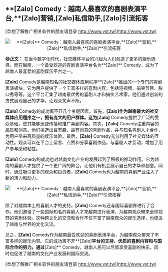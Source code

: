 ## ****[Zalo]** Comedy：越南人最喜欢的喜剧表演平台,**[Zalo]**营销,**[Zalo]**私信助手,**[Zalo]**引流拓客**

[😍想了解推广相关软件的朋友请登录 http://www.vst.tw](http://www.vst.tw)

 <center><img src="https://vst.tw/MP4/tuiguang/png/5.png" alt="**[Zalo]** Comedy：越南人最喜欢的喜剧表演平台,**[Zalo]**营销,**[Zalo]**私信助手,**[Zalo]**引流拓客"></center>

**😄正文：**
在当今数字化时代，社交媒体平台的兴起为人们创造了更多的娱乐选择。而在越南，一个备受欢迎的喜剧表演平台名为**[Zalo]** Comedy，成为了越南人最喜爱的喜剧娱乐平台之一。

**[Zalo]** Comedy是越南知名的社交媒体应用程序**[Zalo]**推出的一个专门的喜剧表演板块。它为用户提供了一个丰富多样的喜剧内容，包括短视频、搞笑节目、脱口秀等等。这个平台汇集了越南最优秀的喜剧人才和搞笑艺术家，他们通过创新的方式展现自己的才华，让观众笑声不断。

**[Zalo]** Comedy的成功离不开几个关键因素。首先，**[Zalo]**作为越南最大的社交媒体应用程序之一，拥有庞大的用户群体。这为**[Zalo]** Comedy提供了广泛的受众基础，使其能够迅速传播和推广喜剧内容。其次，**[Zalo]** Comedy注重内容的品质和创意。他们挑选出最有趣、最有创意的喜剧作品，并与知名喜剧人才合作，为用户带来高质量的娱乐体验。最后，**[Zalo]** Comedy充分利用了社交媒体的互动性。观众可以在平台上留言、点赞和分享喜剧作品，与喜剧人才互动，增加了用户参与感和粘性。

**[Zalo]** Comedy的成功也对越南文化产业的发展起到了积极的推动作用。它为越南的喜剧人才提供了一个更广阔的舞台，让他们有机会展示自己的才华和创意。同时，通过吸引更多的观众和投资者，**[Zalo]** Comedy也为越南的喜剧产业注入了新的活力和动力。

 <center><img src="https://vst.tw/MP4/tuiguang/png/5.png" alt="**[Zalo]** Comedy：越南人最喜欢的喜剧表演平台,**[Zalo]**营销,**[Zalo]**私信助手,**[Zalo]**引流拓客"></center>

除了对越南本土的喜剧人才的支持，**[Zalo]** Comedy还与国际喜剧界进行了合作。他们邀请了一些国际知名的喜剧人才来越南进行表演，为越南观众带来全球视野的喜剧体验。这种跨文化的交流和合作不仅丰富了越南观众的娱乐选择，也促进了越南与世界的文化交流。

总之，**[Zalo]** Comedy作为越南最受欢迎的喜剧表演平台，为越南观众带来了丰富多样的娱乐内容。它的成功离不开**[Zalo]**平台的支持、优质的喜剧内容和与国际合作的努力。通过**[Zalo]** Comedy，越南人民可以尽情享受喜剧的快乐，同时也促进了越南的文化产业发展和国际交流。

[😍想了解推广相关软件的朋友请登录 http://www.vst.tw](http://www.vst.tw)



